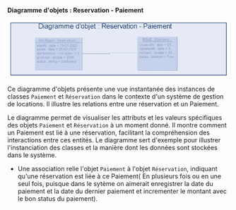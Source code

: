 
**Diagramme d'objets : Reservation - Paiement**

![](reservation_paiement.png)

Ce diagramme d'objets présente une vue instantanée des instances de classes `Paiement` et `Réservation` dans le contexte d'un système de gestion de locations. Il illustre les relations entre une réservation et un Paiement.


Le diagramme permet de visualiser les attributs et les valeurs spécifiques des objets `Paiement` et `Réservation` à un moment donné.
Il montre comment un Paiement est lié à une réservation, facilitant la compréhension des interactions entre ces entités.
Le diagramme sert d'exemple pour illustrer l'instanciation des classes et la manière dont les données sont stockées dans le système.


* Une association relie l'objet `Paiement` à l'objet `Réservation`, indiquant qu'une réservation est liée à ce Paiement( En plusieurs fois ou en une seul fois, puisque dans le sytème on aimerait enregistrer la date du paiement et la date du dernier paiement et incrementer le montant avec le bon status du paiement).
